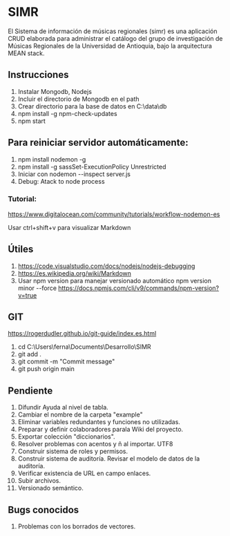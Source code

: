 # SIMR
El Sistema de información de músicas regionales (simr) es una aplicación CRUD elaborada para administrar el catálogo del grupo de investigación de Músicas Regionales de la Universidad de Antioquia, bajo la arquitectura MEAN stack.

## Instrucciones
1. Instalar Mongodb, Nodejs
2. Incluir el directorio de Mongodb en el path
3. Crear directorio para la base de datos en C:\data\db
4. npm install -g npm-check-updates
5. npm start

## Para reiniciar servidor automáticamente:
1. npm install nodemon -g
2. npm install -g sassSet-ExecutionPolicy Unrestricted
3. Iniciar con nodemon --inspect server.js 
4. Debug: Atack to node process

### Tutorial:
https://www.digitalocean.com/community/tutorials/workflow-nodemon-es

Usar ctrl+shift+v para visualizar Markdown


## Útiles

1. https://code.visualstudio.com/docs/nodejs/nodejs-debugging
2. https://es.wikipedia.org/wiki/Markdown
3. Usar npm version para manejar versionado automático npm version minor --force
   https://docs.npmjs.com/cli/v9/commands/npm-version?v=true
   
## GIT
https://rogerdudler.github.io/git-guide/index.es.html
1. cd C:\Users\ferna\Documents\Desarrollo\SIMR
2. git add .
3. git commit -m "Commit message"
4. git push origin main

## Pendiente
1. Difundir Ayuda al nivel de tabla.
2. Cambiar el nombre de la carpeta "example"
3.  Eliminar variables redundantes y funciones no utilizadas.
4.  Preparar y definir colaboradores parala Wiki del proyecto.
5.  Exportar colección "diccionarios".
6.  Resolver problemas con acentos y ñ al importar. UTF8
7.  Construir sistema de roles y permisos.
8.  Construir sistema de auditoría. Revisar el modelo de datos de la auditoría.
9.  Verificar existencia de URL en campo enlaces.
10. Subir archivos.
11. Versionado semántico.

## Bugs conocidos
1. Problemas con los borrados de vectores.